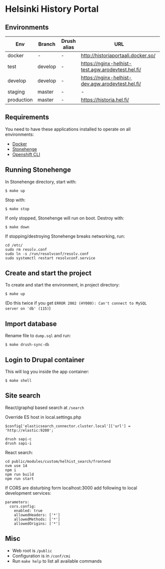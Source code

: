 # Helsinki History Portal

## Environments

Env | Branch | Drush alias | URL
--- | ------ | ----------- | ---
docker | - | - | http://historiaportaali.docker.so/
test | develop | - | https://nginx-helhist-test.agw.arodevtest.hel.fi/
develop | develop | - | https://nginx-helhist-dev.agw.arodevtest.hel.fi/
staging | master | - | -
production | master | - | https://historia.hel.fi/

## Requirements

You need to have these applications installed to operate on all environments:

- [Docker](https://github.com/druidfi/guidelines/blob/master/docs/docker.md)
- [Stonehenge](https://github.com/druidfi/stonehenge)
- [Openshift CLI](https://github.com/openshift/oc)

## Running Stonehenge

In Stonehenge directory, start with:

```
$ make up
```

Stop with:

```
$ make stop
```

If only stopped, Stonehenge will run on boot. Destroy with:

```
$ make down
```

If stopping/destroying Stonehenge breaks networking, run:

```
cd /etc/
sudo rm resolv.conf
sudo ln -s /run/resolvconf/resolv.conf
sudo systemctl restart resolvconf.service
```

## Create and start the project

To create and start the environment, in project directory:

```
$ make up
```

(Do this twice if you get `ERROR 2002 (HY000): Can't connect to MySQL server on 'db' (115)`)

## Import database

Rename file to `dump.sql` and run:

```
$ make drush-sync-db
```

## Login to Drupal container

This will log you inside the app container:

```
$ make shell
```

## Site search
React/graphql based search at `/search`

Override ES host in local.settings.php
```
$config['elasticsearch_connector.cluster.local']['url'] = 'http://elastic:9200';

drush sapi-c
drush sapi-i
```

React search:
```
cd public/modules/custom/helhist_search/frontend
nvm use 14
npm i
npm run build
npm run start
```

If CORS are disturbing form localhost:3000 add following to local development services:
```
parameters:
  cors.config:
    enabled: true
    allowedHeaders: ['*']
    allowedMethods: ['*']
    allowedOrigins: ['*']
```

## Misc

- Web root is `/public`
- Configuration is in `/conf/cmi`
- Run `make help` to list all available commands
